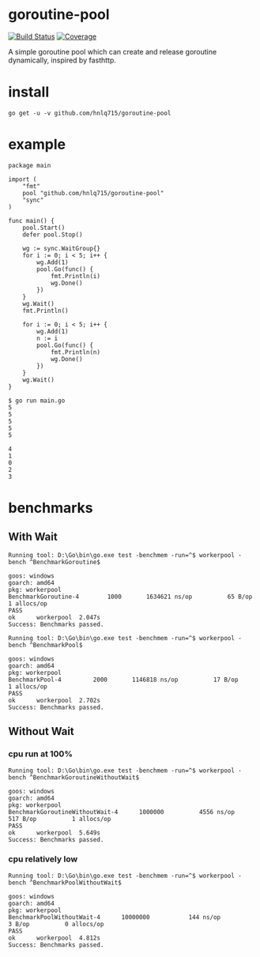 # goroutine-pool
[![Build Status](https://travis-ci.org/hnlq715/goroutine-pool.svg?branch=master)](https://travis-ci.org/hnlq715/goroutine-pool)
[![Coverage](https://codecov.io/gh/hnlq715/goroutine-pool/branch/master/graph/badge.svg)](https://codecov.io/gh/hnlq715/goroutine-pool)

A simple goroutine pool which can create and release goroutine dynamically, inspired by fasthttp.

# install
```
go get -u -v github.com/hnlq715/goroutine-pool
```
# example
```
package main

import (
	"fmt"
	pool "github.com/hnlq715/goroutine-pool"
	"sync"
)

func main() {
	pool.Start()
	defer pool.Stop()

	wg := sync.WaitGroup{}
	for i := 0; i < 5; i++ {
		wg.Add(1)
		pool.Go(func() {
			fmt.Println(i)
			wg.Done()
		})
	}
	wg.Wait()
	fmt.Println()

	for i := 0; i < 5; i++ {
		wg.Add(1)
		n := i
		pool.Go(func() {
			fmt.Println(n)
			wg.Done()
		})
	}
	wg.Wait()
}
```

```
$ go run main.go
5
5
5
5
5

4
1
0
2
3
```

# benchmarks

## With Wait
```
Running tool: D:\Go\bin\go.exe test -benchmem -run=^$ workerpool -bench ^BenchmarkGoroutine$

goos: windows
goarch: amd64
pkg: workerpool
BenchmarkGoroutine-4   	    1000	   1634621 ns/op	      65 B/op	       1 allocs/op
PASS
ok  	workerpool	2.047s
Success: Benchmarks passed.
```

```
Running tool: D:\Go\bin\go.exe test -benchmem -run=^$ workerpool -bench ^BenchmarkPool$

goos: windows
goarch: amd64
pkg: workerpool
BenchmarkPool-4   	    2000	   1146818 ns/op	      17 B/op	       1 allocs/op
PASS
ok  	workerpool	2.702s
Success: Benchmarks passed.
```

## Without Wait

### cpu run at 100%
```
Running tool: D:\Go\bin\go.exe test -benchmem -run=^$ workerpool -bench ^BenchmarkGoroutineWithoutWait$

goos: windows
goarch: amd64
pkg: workerpool
BenchmarkGoroutineWithoutWait-4   	 1000000	      4556 ns/op	     517 B/op	       1 allocs/op
PASS
ok  	workerpool	5.649s
Success: Benchmarks passed.
```

### cpu relatively low

```
Running tool: D:\Go\bin\go.exe test -benchmem -run=^$ workerpool -bench ^BenchmarkPoolWithoutWait$

goos: windows
goarch: amd64
pkg: workerpool
BenchmarkPoolWithoutWait-4   	10000000	       144 ns/op	       3 B/op	       0 allocs/op
PASS
ok  	workerpool	4.812s
Success: Benchmarks passed.
```
